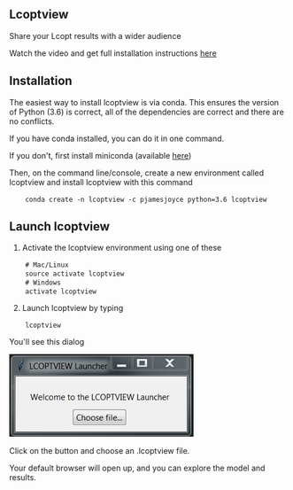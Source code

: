 Lcoptview
---------

Share your Lcopt results with a wider audience


Watch the video and get full installation instructions [here](http://lcoptview.rtfd.io)

Installation
------------------------

The easiest way to install lcoptview is via conda. This ensures the version of Python (3.6) is correct, all of the dependencies are correct and there are no conflicts.

If you have conda installed, you can do it in one command.

If you don't, first install miniconda (available [here](https://conda.io/miniconda.html))

Then, on the command line/console, create a new environment called lcoptview and install lcoptview with this command
```
    conda create -n lcoptview -c pjamesjoyce python=3.6 lcoptview
```
Launch lcoptview
----------------

1) Activate the lcoptview environment using one of these
```
    # Mac/Linux
    source activate lcoptview
    # Windows
    activate lcoptview
```
2) Launch lcoptview by typing
```
	lcoptview
```

You'll see this dialog

![lcoptview launcher](/img/launcher.jpg)

Click on the button and choose an .lcoptview file.

Your default browser will open up, and you can explore the model and results.
